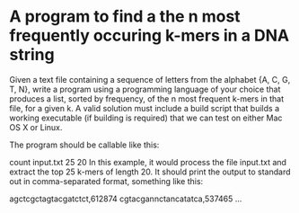 # A program to find a the n most frequently occuring k-mers in a DNA string

Given a text file containing a sequence of letters from the alphabet {A, C, G, T, N}, write a program using a programming language of your choice that produces a list, sorted by frequency, of the n most frequent k-mers in that file, for a given k. A valid solution must include a build script that builds a working executable (if building is required) that we can test on either Mac OS X or Linux.

The program should be callable like this:

count input.txt 25 20
In this example, it would process the file input.txt and extract the top 25 k-mers of length 20. It should print the output to standard out in comma-separated format, something like this:

agctcgctagtacgatctct,612874
cgtacgannctancatatca,537465
...
